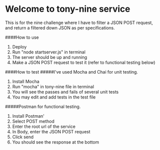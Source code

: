 # Welcome to tony-nine service
This is for the nine challenge where I have to filter a JSON POST request, and return a filtered down JSON as per specifications.

####How to use
1. Deploy
2. Run "node startserver.js" in terminal
3. The server should be up and running
4. Make a JSON POST request to test it (refer to functional testing below)

####How to test
#####I've used Mocha and Chai for unit testing. 
1. Install Mocha
2. Run "mocha" in tony-nine file in terminal
3. You will see the passes and fails of several unit tests
3. You may edit and add tests in the test file

#####Postman for functional testing.
1. Install Postman'
2. Select POST method
3. Enter the root url of the service
4. In Body, enter the JSON POST request
5. Click send
6. You should see the response at the bottom
